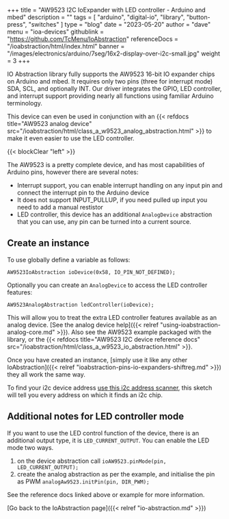 +++
title = "AW9523 I2C IoExpander with LED controller - Arduino and mbed"
description = ""
tags = [ "arduino", "digital-io", "library", "button-press", "switches" ]
type = "blog"
date = "2023-05-20"
author =  "dave"
menu = "ioa-devices"
githublink = "https://github.com/TcMenu/IoAbstraction"
referenceDocs = "/ioabstraction/html/index.html"
banner = "/images/electronics/arduino/7seg/16x2-display-over-i2c-small.jpg"
weight = 3
+++

IO Abstraction library fully supports the AW9523 16-bit IO expander chips on Arduino and mbed. It requires only two pins (three for interrupt mode) SDA, SCL, and optionally INT. Our driver integrates the GPIO, LED controller, and interrupt support providing nearly all functions using familiar Arduino terminology.

This device can even be used in conjunction with an {{< refdocs title="AW9523 analog device" src="/ioabstraction/html/class_a_w9523_analog_abstraction.html" >}} to make it even easier to use the LED controller.

{{< blockClear "left" >}}

The AW9523 is a pretty complete device, and has most capabilities of Arduino pins, however there are several notes:

* Interrupt support, you can enable interrupt handling on any input pin and connect the interrupt pin to the Arduino device
* It does not support INPUT_PULLUP, if you need pulled up input you need to add a manual restistor
* LED controller, this device has an additional `AnalogDevice` abstraction that you can use, any pin can be turned into a current source.

## Create an instance

To use globally define a variable as follows:

    AW9523IoAbstraction ioDevice(0x58, IO_PIN_NOT_DEFINED);

Optionally you can create an `AnalogDevice` to access the LED controller features:

    AW9523AnalogAbstraction ledController(ioDevice);

This will allow you to treat the extra LED controller features available as an analog device. [See the analog device help]({{< relref "using-ioabstraction-analog-core.md" >}}). Also see the AW9523 example packaged with the library, or the {{< refdocs title="AW9523 I2C device reference docs" src="/ioabstraction/html/class_a_w9523_io_abstraction.html" >}}.

Once you have created an instance, [simply use it like any other IoAbstraction]({{< relref "ioabstraction-pins-io-expanders-shiftreg.md" >}}) they all work the same way.

To find your i2c device address [use this i2c address scanner](https://playground.arduino.cc/Main/I2cScanner), this sketch will tell you every address on which it finds an i2c chip.

## Additional notes for LED controller mode

If you want to use the LED control function of the device, there is an additional output type, it is `LED_CURRENT_OUTPUT`. You can enable the LED mode two ways.

1. on the device abstraction call `ioAW9523.pinMode(pin, LED_CURRENT_OUTPUT);`
2. create the analog abstraction as per the example, and initialise the pin as PWM `analogAw9523.initPin(pin, DIR_PWM);`

See the reference docs linked above or example for more information.

[Go back to the IoAbstraction page]({{< relref "io-abstraction.md" >}})
